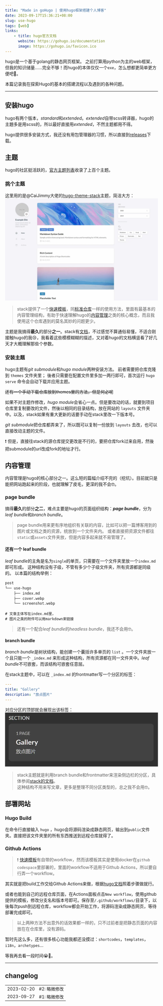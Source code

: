 ```yaml
---
title: "Made in goHugo | 使用hugo框架搭建个人博客"
date: 2023-09-17T15:36:21+08:00
slug: use-hugo
tags: [web]
links: 
    - title: hugo官方文档
      website: https://gohugo.io/documentation
      image: https://gohugo.io/favicon.ico
---
```


hugo是一个基于golang的静态网页框架。
之前打算用python为主的web框架，但我的知识储量……完全不够！而hugo的本体仅仅一个`exe`，怎么想都更简单更方便吧🤩。

本篇记录我在探索Hugo的基本的搭建流程以及遇到的各种问题。

****

## 安装hugo

hugo有两个版本，*standard*和*extended*。*extended*自带scss转译器，hugo的主題多是用scss的，所以最好直接用*extended*，不然主题都用不得。

hugo提供很多安装方式，我还没有用包管理器的习惯，所以直接到[releases](https://github.com/gohugoio/hugo/releases)下载。

## 主题

hugo的社区挺活跃的，[官方主题列表](https://themes.gohugo.io/)收录了上百个主题。

### 挑个主题

这里用的是@CaiJimmy大佬的[hugo-theme-stack](https://github.com/CaiJimmy/hugo-theme-stack)主题，简洁大方：
![Light mode](screenshot.webp)

> stack提供了一个[快速模板](https://github.com/CaiJimmy/hugo-theme-stack-starter)，同[标准仓库](https://github.com/CaiJimmy/hugo-theme-stack)一样的使用方法，里面有最基本的内容管理结构，有助于快速理解hugo的[内容管理](#📄内容管理)之类的核心概念，而且我使用这个仓库遇到的莫名其妙的问题更少。

主题是我搞得**最久**的部分**之一**。stack有[文档](https://stack.jimmycai.com/guide/)，不过感觉不算通俗易懂，不适合刚接触hugo的我😢，我看着这些模模糊糊的描述，又对着hugo的文档横竖看了好几天才大概理解那些个参数。

### 安装主题

hugo主题有*git submodule*和*hugo module*两种安装方法。
前者需要把仓库克隆到 `themes` 文件夹里；
後者只需要在配置文件里多加一两行即可，首次运行 `hugo serve` 命令会自动下载并应用主题。

~~还有一个手动下载仓库放到themes里的方法，但是何必呢~~

如果不对主题作修改，*hugo module*会省心一点。但是要改动的话，就要到项目仓库里复制要改的文件，然後以相同的目录结构，放在网站的 `layouts` 文件夹中。以及，stack如果有重大更新的话要手动在stack里改一下版本号。

*git submodule*把仓库都弄来了，所以既可以复制一份放到 `layouts` 去改，也可以直接改动主题的文件。

❗ 但是，直接往stack的源仓库提交更改是不行的，要把仓库fork过来自用，然後把submodule的url改成fork的地址才行。

## 内容管理

内容管理是hugo的核心部分之一。这么短的篇幅介绍不完的（挖坑）。目前就只是能把网站跑起来的阶段，也就理解了皮毛，更深的我不会🤓。

### page bundle

搞得**最久**的部分**之二**，难点主要是hugo的页面组织结构：***page bundle***，分为*leaf bundle*和*branch bundle*。

> page bundle用来更有序地组织有关联的内容，比如可以把一篇博客用到的图片或文档之类的资源，统放到一个文件夹内。
> 或者直接把资源文件都往`static`或`assets`文件夹放，但是内容多起来就不易管理了。

#### 还有一个 leaf bundle

*leaf bundle*的主角是名为`single`的单页，只需要在一个文件夹里放一个`index.md`即可形成。
这种结构没有子级，不管有多少个子级文件夹，所有资源都是同级的。
以本篇的结构举例：
```txt
post
└── use-hugo
    ├── index.md
    ├── cover.webp
    └── screenshot.webp

# 文章主体写在index.md里，
# 图片之类的附件可以用markdown来链接
```

> 还有一个配合*leaf bundle*的*headless bundle*，我还不会用🤓。

#### **branch bundle**

*branch bundle*是树状结构，能创建一个囊括许多单页的 `list` 。一个文件夹放一个且只能一个 `_index.md` 来形成这种结构，所有资源都在同一文件夹中。*leaf bundle*不可嵌套，而该结构可嵌套任意层。

在stack主题中，可以在 `_index.md` 的frontmatter写一个分区的标签：

```yaml
---
title: "Gallery"
description: "放点图片"
---
```

对应分区的顶部就会展现出该标签：
![section](lable.webp)

> stack主题就是利用branch bundle和frontmatter来渲染侧边栏的分区，具体参阅[stack的文档](https://stack.jimmycai.com/config/menu)。\
> 这种结构不用来写文章，更多是整理不同分区类型的，总之我不会用🤓。

## 部署网站

### Hugo Build

在命令行直接输入 `hugo` ，hugo会将源码渲染成静态网页，输出到`public`文件夹。直接把该文件夹里的所有东西推送到远程仓库就得了。

### Github Actions

> ❗ [快速模板](#安装主题)有自带的workflow，然而该模板其实是使用docker在`github codespace`里部署的，里面的workflow不适用于Github Actions，所以要自行弄一个workflow。

其实就是把build工作交给Github Actions来做，根据[hugo文档](https://gohugo.io/hosting-and-deployment/hosting-on-github/)照着步骤做就行。

或者也能到自己的远程仓库页面，在Actions面板点击`New workflow`，使用github提供的模板，修改分支名和版本号即可。保存至`/.github/workflows/`目录下，以後每次push到远程仓库，workflow都会开始工作，将源码渲染成静态网页，等待部署完成即可。

> 以上两种方法不出意外的话效果都一样的，只不过前者是把静态页面的内容放在在仓库里，没有源码。

暂时先这么多，还有很多核心功能我都还没摸过：`shortcodes`，`templates`，`i18n`，`archetypes`...

等我再去看一段时间😭🌹。

****

## changelog

|||
|:-:|:--|
| 2023-02-20 | #2: 略微修改 |
| 2023-09-27 | #1: 略微修改 |
